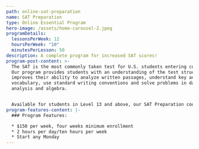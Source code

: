 ```yaml
---
path: online-sat-preparation
name: SAT Preparation
type: Online Essential Program
hero-image: /assets/home-carousel-2.jpeg
programDetails:
  lessonsPerWeek: 12
  hoursPerWeek: "10"
  minutesPerLesson: 50
description: A complete program for increased SAT scores!
program-post-content: >-
  The SAT is the most commonly taken test for U.S. students entering college.
  Our program provides students with an understanding of the test structure and
  improves their ability to analyze written passages, understand key academic
  vocabulary, use standard writing conventions and solve problems in data
  analysis and algebra.


  Available for students in Level 13 and above, our SAT Preparation course will make students more confident in every aspect of the test, and provides extensive practice testing, to secure higher scores for our students.
program-features-content: |-
  ### Program Features:

  * $150 per week, four weeks minimum enrollment
  * 2 hours per day/ten hours per week
  * Start any Monday
---
```

